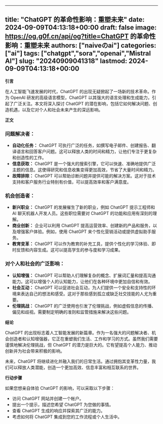 
---
title: "ChatGPT 的革命性影响：重塑未来"
date: 2024-09-09T04:13:18+00:00
draft: false
image: https://og.g0f.cn/api/og?title=ChatGPT 的革命性影响：重塑未来
authors: ["naiveのai"]
categories: ["ai"]
tags: ["chatgpt","sora","openai","Mistral AI"]
slug: "20240909041318"
lastmod: 2024-09-09T04:13:18+00:00
---
**引言**

在人工智能飞速发展的时代，ChatGPT 的出现无疑掀起了一场新的技术革命。作为 OpenAI 研发的高级语言模型，ChatGPT 以其强大的语言处理和生成能力，引起了广泛关注。本文将深入探讨 ChatGPT 的潜在影响，包括它如何解决问题、创造机遇，以及它对个人和社会未来产生的深远影响。

**正文**

### 问题解决者：

- **自动化任务：** ChatGPT 可执行广泛的任务，如撰写电子邮件、创建报告、翻译语言和回答客户问题。这可以释放人类的时间和精力，让他们专注于更复杂和创造性的工作。
- **信息获取：** ChatGPT 是一个强大的搜索引擎，它可以快速、准确地提供广泛主题的信息。这使得研究和信息收集变得更加高效，节省了大量时间和精力。
- **故障排除：** ChatGPT 可以帮助诊断问题并提供可能的解决方案。这对于技术支持和客户服务行业特别有价值，可以提高效率和客户满意度。

### 机会创造者：

- **新兴职业：** ChatGPT 的发展催生了新的职业，例如 ChatGPT 提示工程师和 AI 聊天机器人开发人员。这些职位需要对 ChatGPT 的功能和应用有深刻的理解。
- **商业创新：** 企业可以利用 ChatGPT 提高运营效率、创建新的产品和服务，以及增强客户体验。例如，使用 ChatGPT 来个性化营销活动或提供虚拟助手服务。
- **教育变革：** ChatGPT 可以作为教育的补充工具，提供个性化的学习体验、即时反馈和内容生成。这可以提高学生的参与度和学习成果。

### 对个人和社会的广泛影响：

- **认知增强：** ChatGPT 可以帮助人们理解复杂的概念、扩展词汇量和提高沟通能力。这可以增强个人的认知能力，让他们在各种环境中更加自信和有效。
- **社会互动：** ChatGPT 可以促进社会互动，为人们提供一个安全和支持性的环境来表达自己的想法和感受。这对于那些感到孤立或缺乏社交技能的人尤为重要。
- **伦理挑战：** ChatGPT 的广泛使用也引发了伦理挑战，例如虚假信息的传播、偏见和歧视。需要制定明确的准则和监管措施来解决这些问题。

**结论**

ChatGPT 的出现标志着人工智能发展的新篇章。作为一名强大的问题解决者、机会创造者和认知增强器，它正在重塑我们生活、工作和学习的方式。虽然我们需要谨慎地解决伦理挑战，但 ChatGPT 的潜力是巨大的。它有望提高个人能力、推动创新并为社会带来积极的影响。

未来，ChatGPT 将继续进化并融入我们的日常生活。通过拥抱其变革性力量，我们可以释放人类潜能，创造一个更加高效、信息丰富和相互联系的世界。

**行动步骤**

如果您想亲自体验 ChatGPT 的影响，可以采取以下步骤：

- 访问 ChatGPT 网站并创建一个帐户。
- 提出一个提示，描述您希望 ChatGPT 为您做的事情。
- 查看 ChatGPT 生成的响应并探索其广泛的能力。
- 考虑如何将 ChatGPT 集成到您的工作流程或个人生活中。